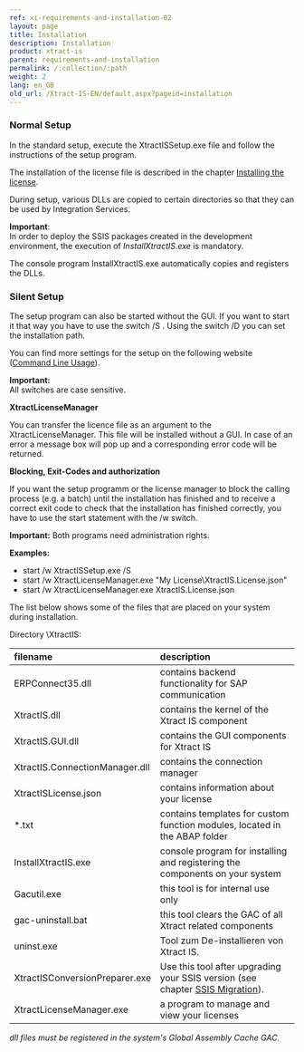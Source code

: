 ```yaml
---
ref: xi-requirements-and-installation-02
layout: page
title: Installation
description: Installation
product: xtract-is
parent: requirements-and-installation
permalink: /:collection/:path
weight: 2
lang: en_GB
old_url: /Xtract-IS-EN/default.aspx?pageid=installation
---
```


### Normal Setup

In the standard setup, execute the XtractISSetup.exe file and follow the instructions of the setup program.

The installation of the license file is described in the chapter [Installing the license](https://help.theobald-software.com/en/xtract-is/requirements-and-installation/installing-the-license).

During setup, various DLLs are copied to certain directories so that they can be used by Integration Services. 

**Important**:<br> In order to deploy the SSIS packages created in the development environment, the execution of *InstallXtractIS.exe* is mandatory.

The console program InstallXtractIS.exe automatically copies and registers the DLLs.

### Silent Setup

The setup program can also be started without the GUI. If you want to start it that way you have to use the switch /S . Using the switch /D you can set the installation path. 

You can find more settings for the setup on the following website ([Command Line Usage](http://nsis.sourceforge.net/Docs/Chapter3.html#3.2.1)).

**Important:**<br> All switches are case sensitive.

**XtractLicenseManager**

You can transfer the licence file as an argument to the XtractLicenseManager. This file will be installed without a GUI. In case of an error a message box will pop up and a corresponding error code will be returned. 

**Blocking, Exit-Codes and authorization**

If you want the setup programm or the license manager to block the calling process  (e.g. a batch) until the installation has finished and to receive a correct exit code to check that the installation has finished correctly, you have to use the start statement with the /w switch.

**Important:** Both programs need administration rights.

**Examples:**

- start /w XtractISSetup.exe /S
- start /w XtractLicenseManager.exe "My License\XtractIS.License.json"
- start /w XtractLicenseManager.exe XtractIS.License.json


The list below shows some of the files that are placed on your system during installation.

Directory \XtractIS\:

|filename | description |
|:----|:---|
| ERPConnect35.dll | contains backend functionality for SAP communication |
| XtractIS.dll | contains the kernel of the Xtract IS component| 
| XtractIS.GUI.dll | contains the GUI components for Xtract IS|
| XtractIS.ConnectionManager.dll | contains the connection manager|
|XtractISLicense.json | contains information about your license|
| *.txt | contains templates for custom function modules, located in the ABAP folder|
| InstallXtractIS.exe | console program for installing and registering the components on your system|
| Gacutil.exe | this tool is for internal use only|
| gac-uninstall.bat | this tool clears the GAC of all Xtract related components|
| uninst.exe | Tool zum De-installieren von Xtract IS. |
| XtractISConversionPreparer.exe | Use this tool after upgrading your SSIS version (see chapter [SSIS Migration](https://help.theobald-software.com/de/xtract-is/voraussetzungen-und-installation/ssis-migration)).|
| XtractLicenseManager.exe | a program to manage and view your licenses |

 *dll files must be registered in the system's Global Assembly Cache GAC.*
<!--stackedit_data:
eyJoaXN0b3J5IjpbLTg3MzgyNjExOCwxMjA2OTc1ODExXX0=
-->